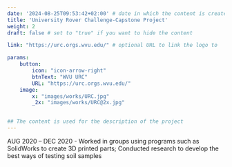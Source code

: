 ```yaml
---
date: '2024-08-25T09:53:42+02:00' # date in which the content is created - defaults to "today"
title: 'University Rover Challenge-Capstone Project'
weight: 2
draft: false # set to "true" if you want to hide the content 

link: "https://urc.orgs.wvu.edu/" # optional URL to link the logo to

params:
    button:
        icon: "icon-arrow-right"
        btnText: "WVU URC"
        URL: "https://urc.orgs.wvu.edu/"
    image:  
        x: "images/works/URC.jpg"
        _2x: "images/works/URC@2x.jpg"
    

## The content is used for the description of the project
---
```

AUG 2020 – DEC 2020 - Worked in groups using programs such as SolidWorks to create 3D printed parts; Conducted research to develop the best ways of testing soil samples
